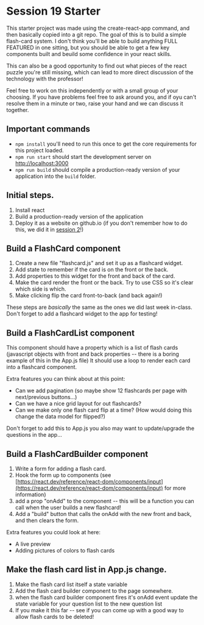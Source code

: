 # Session 19 Starter

This starter project was made using the create-react-app command, and then basically copied into a git repo.
The goal of this is to build a simple flash-card system.
I don't think you'll be able to build anything FULL FEATURED in one sitting, but you should be able to get a few key components built and beuild some confidence in your react skills.

This can also be a good opportunity to find out what pieces of the react puzzle you're still missing, which can lead to more direct discussion of the technology with the professor!

Feel free to work on this independently or with a small group of your choosing.
If you have problems feel free to ask around you, and if oyu can't resolve them in a minute or two, raise your hand and we can discuss it together.

## Important commands

* `npm install` you'll need to run this once to get the core requirements for this project loaded.
* `npm run start` should start the development server on [http://localhost:3000](http://localhost:3000)
* `npm run build` should compile a production-ready version of your application into the `build` folder.

## Initial steps.

1. Install react
2. Build a production-ready version of the application
3. Deploy it as a website on github.io (if you don't remember how to do this, we did it in [session 2](https://canvas.umn.edu/courses/355584/pages/session-02-project-management-and-our-first-website)!)

## Build a FlashCard component

1. Create a new file "flashcard.js" and set it up as a flashcard widget.
2. Add state to remember if the card is on the front or the back.
3. Add properties to this widget for the front and back of the card.
4. Make the card render the front or the back. Try to use CSS so it's clear which side is which.
5. Make clicking flip the card front-to-back (and back again!)

These steps are _basically_ the same as the ones we did last week in-class. Don't forget to add a flashcard widget to the app for testing!

## Build a FlashCardList component

This component should have a property which is a list of flash cards (javascript objects with front and back properties -- there is a boring example of this in the App.js file)
It should use a loop to render each card into a flashcard component.

Extra features you can think about at this point:

* Can we add pagination (so maybe show 12 flashcards per page with next/previous buttons...)
* Can we have a nice grid layout for out flashcards?
* Can we make only one flash card flip at a time? (How would doing this change the data model for flipped?)

Don't forget to add this to App.js you also may want to update/upgrade the questions in the app...

## Build a FlashCardBuilder component

1. Write a form for adding a flash card.
2. Hook the form up to components (see [https://react.dev/reference/react-dom/components/input](https://react.dev/reference/react-dom/components/input) for more information)
3. add a prop "onAdd" to the component -- this will be a function you can call when the user builds a new flashcard!
4. Add a "build" button that calls the onAdd with the new front and back, and then clears the form.

Extra features you could look at here:

* A live preview
* Adding pictures of colors to flash cards

## Make the flash card list in App.js change.

1. Make the flash card list itself a state variable
2. Add the flash card builder component to the page somewhere.
3. when the flash card builder component fires it's onAdd event update the state variable for your question list to the new question list
4. If you make it this far -- see if you can come up with a good way to allow flash cards to be deleted!